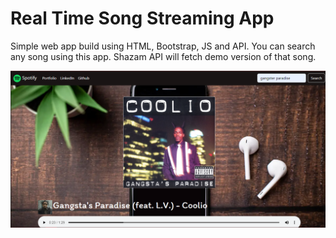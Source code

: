 # Real Time Song Streaming App

Simple web app build using HTML, Bootstrap, JS and API. 
You can search any song using this app.
Shazam API will fetch demo version of that song.


![](https://github.com/Subhajit-Ghatak/folio.ghatak.github.io/blob/master/images/p1.png?raw=true)
